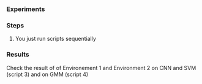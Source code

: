 ### Experiments
### Steps
1. You just run scripts sequentially

### Results
Check the result of of Environement 1 and Environment 2 on CNN and SVM (script 3) and on GMM (script 4)
